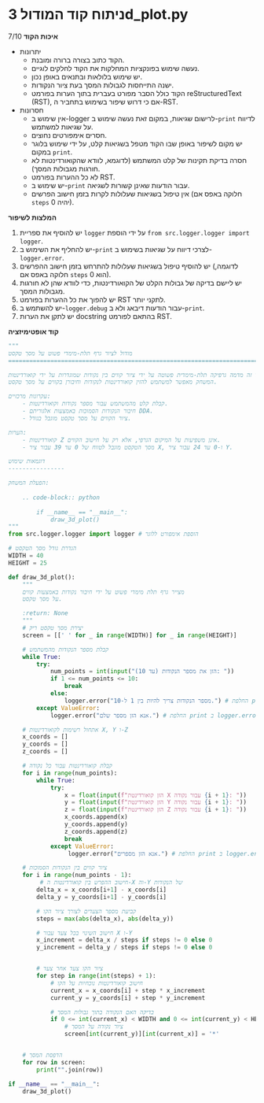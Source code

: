 # ניתוח קוד המודול 3d_plot.py

**איכות הקוד**
7/10
-  יתרונות
    * הקוד כתוב בצורה ברורה ומובנת.
    * נעשה שימוש בפונקציות המחלקות את הקוד לחלקים לוגיים.
    * יש שימוש בלולאות ובתנאים באופן נכון.
    * ישנה התייחסות לגבולות המסך בעת ציור הנקודות.
    * הקוד כולל הסבר מפורט בעברית בתוך הערות בפורמט reStructuredText (RST), אם כי דרוש שיפור בשימוש בתחביר ה-RST.
-  חסרונות
    * אין שימוש ב-logger לרישום שגיאות, במקום זאת נעשה שימוש ב-`print` לדיווח על שגיאות למשתמש.
    * חסרים אימפורטים נחוצים.
    * יש מקום לשיפור באופן שבו הקוד מטפל בשגיאות קלט, על ידי שימוש בלוגר במקום `print`.
    * חסרה בדיקת תקינות של קלט המשתמש (לדוגמא, לוודא שהקואורדינטות לא חורגות מגבולות המסך).
    * לא כל ההערות בפורמט RST.
    * יש שימוש ב-`print` עבור הודעות שאינן קשורות לשגיאה.
    * אין טיפול בשגיאות שעלולות לקרות בזמן חישוב הפרשים (חלוקה באפס אם `steps` יהיה 0).

**המלצות לשיפור**
1.  יש להוסיף את ספריית `logger` על ידי הוספת `from src.logger.logger import logger`.
2.  יש להחליף את השימוש ב-`print` לצרכי דיווח על שגיאות בשימוש ב-`logger.error`.
3.  יש להוסיף טיפול בשגיאות שעלולות להתרחש בזמן חישוב ההפרשים (לדוגמה, חלוקה באפס אם `steps` הוא 0).
4.  יש ליישם בדיקה של גבולות הקלט של הקואורדינטות, כדי לוודא שהן לא חורגות מגבולות המסך.
5.  יש להפוך את כל ההערות בפורמט RST לתקני יותר.
6.  יש להשתמש ב-`logger.debug` עבור הודעות דיבאג ולא ב-`print`.
7. יש לתקן את הערות docstring בהתאם לפורמט RST.

**קוד אופטימיזציה**
```python
"""
מודול לציור גרף תלת-מימדי פשוט על מסך טקסט
=========================================================================================

מודול זה מדמה גרפיקה תלת-מימדית פשוטה על ידי ציור קווים בין נקודות שמוגדרות על ידי קואורדינטות X, Y ו-Z.
המשחק מאפשר למשתמש להזין קואורדינטות לנקודות וחיבורן בקווים על מסך טקסט.

עקרונות מרכזיים:
    - קבלת קלט מהמשתמש עבור מספר נקודות וקואורדינטות.
    - חיבור הנקודות הסמוכות באמצעות אלגוריתם DDA.
    - ציור הקווים על מסך טקסט מוגבל בגודל.

הערות:
    - קואורדינטות Z אינן משפיעות על המיקום הגרפי, אלא רק על חישוב הקווים.
    - מסך הטקסט מוגבל לטווח של 0 עד 39 עבור ציר X, ו-0 עד 24 עבור ציר Y.

דוגמאות שימוש
----------------

הפעלת המשחק:
    
    .. code-block:: python
    
        if __name__ == "__main__":
            draw_3d_plot()
"""
from src.logger.logger import logger # הוספת אימפורט ללוגר

# הגדרת גודל מסך הטקסט
WIDTH = 40
HEIGHT = 25

def draw_3d_plot():
    """
    מצייר גרף תלת מימדי פשוט על ידי חיבור נקודות באמצעות קווים
    על מסך טקסט.

    :return: None
    """
    # יצירת מסך טקסט ריק
    screen = [[' ' for _ in range(WIDTH)] for _ in range(HEIGHT)]

    # קבלת מספר הנקודות מהמשתמש
    while True:
        try:
            num_points = int(input("הזן את מספר הנקודות (עד 10): "))
            if 1 <= num_points <= 10:
                break
            else:
                logger.error("מספר הנקודות צריך להיות בין 1 ל-10.") # החלפת print ב logger.error
        except ValueError:
            logger.error("אנא הזן מספר שלם.") # החלפת print ב logger.error

    # אתחול רשימות לקואורדינטות X, Y ו-Z
    x_coords = []
    y_coords = []
    z_coords = []

    # קבלת קואורדינטות עבור כל נקודה
    for i in range(num_points):
        while True:
            try:
                x = float(input(f"הזן קואורדינטת X עבור נקודה {i + 1}: "))
                y = float(input(f"הזן קואורדינטת Y עבור נקודה {i + 1}: "))
                z = float(input(f"הזן קואורדינטת Z עבור נקודה {i + 1}: "))
                x_coords.append(x)
                y_coords.append(y)
                z_coords.append(z)
                break
            except ValueError:
                 logger.error("אנא הזן מספרים.") # החלפת print ב logger.error

    # ציור קווים בין הנקודות הסמוכות
    for i in range(num_points - 1):
         # חישוב ההפרש בין קואורדינטות ה-X וה-Y של הנקודות
        delta_x = x_coords[i+1] - x_coords[i]
        delta_y = y_coords[i+1] - y_coords[i]

        # קביעת מספר הצעדים לצורך ציור הקו
        steps = max(abs(delta_x), abs(delta_y))

        # חישוב השינוי בכל צעד עבור X ו-Y
        x_increment = delta_x / steps if steps != 0 else 0
        y_increment = delta_y / steps if steps != 0 else 0


        # ציור הקו צעד אחר צעד
        for step in range(int(steps) + 1):
            # חישוב קואורדינטות נוכחיות על הקו
            current_x = x_coords[i] + step * x_increment
            current_y = y_coords[i] + step * y_increment

            # בדיקה האם הנקודה בתוך גבולות המסך
            if 0 <= int(current_x) < WIDTH and 0 <= int(current_y) < HEIGHT:
                # ציור נקודה על המסך
                screen[int(current_y)][int(current_x)] = '*'


    # הדפסת המסך
    for row in screen:
        print("".join(row))

if __name__ == "__main__":
    draw_3d_plot()
```